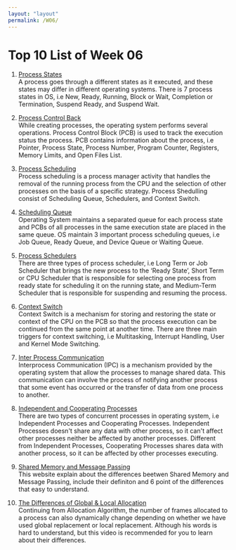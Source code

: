 ```yaml
---
layout: "layout"
permalink: /W06/
---
```


# Top 10 List of Week 06

1. [Process States](https://www.javatpoint.com/os-process-states)<br>
A process goes through a different states as it executed, and these states may differ in different operating systems. There is 7 process states in OS, i.e New, Ready, Running, Block or Wait, Completion or Termination, Suspend Ready, and Suspend Wait.

2. [Process Control Back](https://www.geeksforgeeks.org/process-table-and-process-control-block-pcb/)<br>
While creating processes, the operating system performs several operations. Process Control Block (PCB) is used to track the execution status the process. PCB contains information about the process, i.e Pointer, Process State, Process Number, Program Counter, Registers, Memory Limits, and Open Files List.

3. [Process Scheduling](https://www.tutorialspoint.com/operating_system/os_process_scheduling)<br>
Process scheduling is a process manager activity that handles the removal of the running process from the CPU and the selection of other processes on the basis of a specific strategy. Process Shedulling consist of Scheduling Queue, Schedulers, and Context Switch.

4. [Scheduling Queue](https://www.javatpoint.com/os-process-queues)<br>
Operating System maintains a separated queue for each process state and PCBs of all processes in the same execution state are placed in the same queue. OS maintain 3 important process scheduling queues, i.e Job Queue, Ready Queue, and Device Queue or Waiting Queue.

5. [Process Schedulers](https://www.geeksforgeeks.org/process-schedulers-in-operating-system/)<br>
There are three types of process scheduler, i.e Long Term or Job Scheduler that brings the new process to the ‘Ready State’, Short Term or CPU Scheduler that is responsible for selecting one process from ready state for scheduling it on the running state, and Medium-Term Scheduler that is responsible for suspending and resuming the process.

6. [Context Switch](https://www.tutorialspoint.com/what-is-context-switching-in-operating-system)<br>
Context Switch is a mechanism for storing and restoring the state or context of the CPU on the PCB so that the process execution can be continued from the same point at another time. There are three main triggers for context switching, i.e Multitasking, Interrupt Handling, User and Kernel Mode Switching.

7. [Inter Process Communication](https://www.geeksforgeeks.org/inter-process-communication-ipc/)<br>
Interprocess Communication (IPC) is a mechanism provided by the operating system that allow the processes to manage shared data. This communication can involve the process of notifying another process that some event has occurred or the transfer of data from one process to another.

8. [Independent and Cooperating Processes](https://bitsofcomputer.blogspot.com/2016/01/cooperatingprocess.html)<br>
There are two types of concurrent processes in operating system, i.e Independent Processes and Cooperating Processes. Independent Processes doesn't share any data with other process, so it can't affect other processes neither be affected by another processes. Different from Independent Processes, Cooperating Processes shares data with another process, so it can be affected by other processes executing.

9. [Shared Memory and Message Passing](https://www.geeksforgeeks.org/difference-between-shared-memory-model-and-message-passing-model-in-ipc/)<br>
This website explain about the differences beetwen Shared Memory and Message Passing, include their definiton and 6 point of the differences that easy to understand.

10. [The Differences of Global & Local Allocation](https://www.youtube.com/watch?v=DAZSOh77VT4)<br>
Continuing from Allocation Algorithm, the number of frames allocated to a process can also dynamically change depending on whether we have used global replacement or local replacement. Although his words is hard to understand, but this video is recommended for you to learn about their differences.
